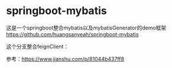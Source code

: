 # springboot-mybatis
这是一个springboot整合mybatis以及mybatisGenerator的demo框架
https://github.com/huangsanyeah/springboot-mybatis

这个分支整合feignClient：


参考：https://www.jianshu.com/p/81044b437ff8
